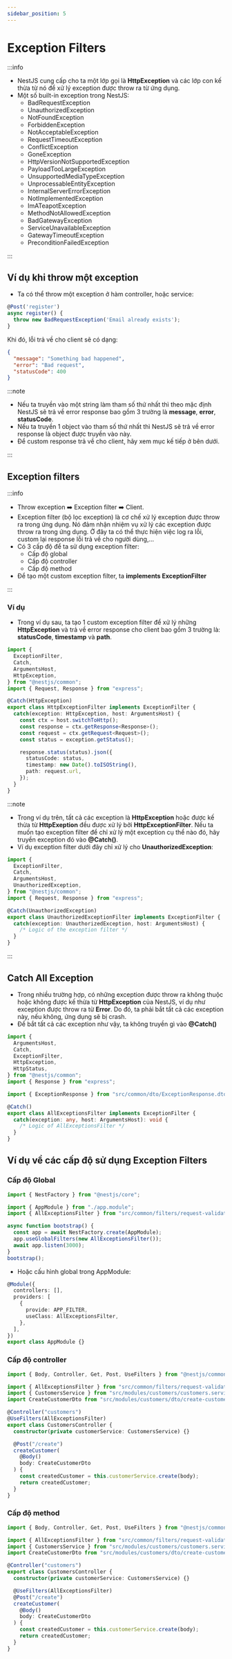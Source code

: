 ```yaml
---
sidebar_position: 5
---
```


# Exception Filters

:::info

- NestJS cung cấp cho ta một lớp gọi là **HttpException** và các lớp con kế thừa từ nó để xử lý exception được throw ra từ ứng dụng.
- Một số built-in exception trong NestJS:
  - BadRequestException
  - UnauthorizedException
  - NotFoundException
  - ForbiddenException
  - NotAcceptableException
  - RequestTimeoutException
  - ConflictException
  - GoneException
  - HttpVersionNotSupportedException
  - PayloadTooLargeException
  - UnsupportedMediaTypeException
  - UnprocessableEntityException
  - InternalServerErrorException
  - NotImplementedException
  - ImATeapotException
  - MethodNotAllowedException
  - BadGatewayException
  - ServiceUnavailableException
  - GatewayTimeoutException
  - PreconditionFailedException

:::

## Ví dụ khi throw một exception

- Ta có thể throw một exception ở hàm controller, hoặc service:

```ts
@Post('register')
async register() {
  throw new BadRequestException('Email already exists');
}
```

Khi đó, lỗi trả về cho client sẽ có dạng:

```json
{
  "message": "Something bad happened",
  "error": "Bad request",
  "statusCode": 400
}
```

:::note

- Nếu ta truyền vào một string làm tham số thứ nhất thì theo mặc định NestJS sẽ trả về error response bao gồm 3 trường là **message**, **error**, **statusCode**.
- Nếu ta truyền 1 object vào tham số thứ nhất thì NestJS sẽ trả về error response là object được truyền vào này.
- Để custom response trả về cho client, hãy xem mục kế tiếp ở bên dưới.

:::

## Exception filters

:::info

- Throw exception ➡️ Exception filter ➡️ Client.
- Exception filter (bộ lọc exception) là cơ chế xử lý exception được throw ra trong ứng dụng. Nó đảm nhận nhiệm vụ xử lý các exception được throw ra trong ứng dụng. Ở đây ta có thể thực hiện việc log ra lỗi, custom lại response lỗi trả về cho người dùng,...
- Có 3 cấp độ để ta sử dụng exception filter:
  - Cấp độ global
  - Cấp độ controller
  - Cấp độ method
- Để tạo một custom exception filter, ta **implements ExceptionFilter**

:::

### Ví dụ

- Trong ví dụ sau, ta tạo 1 custom exception filter để xử lý những **HttpException** và trả về error response cho client bao gồm 3 trường là: **statusCode**, **timestamp** và **path**.

```ts title="http-exception.filter.ts"
import {
  ExceptionFilter,
  Catch,
  ArgumentsHost,
  HttpException,
} from "@nestjs/common";
import { Request, Response } from "express";

@Catch(HttpException)
export class HttpExceptionFilter implements ExceptionFilter {
  catch(exception: HttpException, host: ArgumentsHost) {
    const ctx = host.switchToHttp();
    const response = ctx.getResponse<Response>();
    const request = ctx.getRequest<Request>();
    const status = exception.getStatus();

    response.status(status).json({
      statusCode: status,
      timestamp: new Date().toISOString(),
      path: request.url,
    });
  }
}
```

:::note

- Trong ví dụ trên, tất cả các exception là **HttpException** hoặc được kế thừa từ **HttpExeption** đều được xử lý bởi **HttpExceptionFilter**. Nếu ta muốn tạo exception filter để chỉ xử lý một exception cụ thể nào đó, hãy truyền exception đó vào **@Catch()**.
- Ví dụ exception filter dưới đây chỉ xử lý cho **UnauthorizedException**:

```ts title="unauthorized-exception.filter.ts"
import {
  ExceptionFilter,
  Catch,
  ArgumentsHost,
  UnauthorizedException,
} from "@nestjs/common";
import { Request, Response } from "express";

@Catch(UnauthorizedException)
export class UnauthorizedExceptionFilter implements ExceptionFilter {
  catch(exception: UnauthorizedException, host: ArgumentsHost) {
    /* Logic of the exception filter */
  }
}
```

:::

## Catch All Exception

- Trong nhiều trường hợp, có những exception được throw ra không thuộc hoặc không được kế thừa từ **HttpException** của NestJS, ví dụ như exception được throw ra từ **Error**. Do đó, ta phải bắt tất cả các exception này, nếu không, ứng dụng sẽ bị crash.
- Để bắt tất cả các exception như vậy, ta không truyền gì vào **@Catch()**

```ts title="all-exceptions.filter.ts"
import {
  ArgumentsHost,
  Catch,
  ExceptionFilter,
  HttpException,
  HttpStatus,
} from "@nestjs/common";
import { Response } from "express";

import { ExceptionResponse } from "src/common/dto/ExceptionResponse.dto";

@Catch()
export class AllExceptionsFilter implements ExceptionFilter {
  catch(exception: any, host: ArgumentsHost): void {
    /* Logic of AllExceptionsFilter */
  }
}
```

## Ví dụ về các cấp độ sử dụng Exception Filters

### Cấp độ Global

```ts title="main.ts"
import { NestFactory } from "@nestjs/core";

import { AppModule } from "./app.module";
import { AllExceptionsFilter } from "src/common/filters/request-validation-exception.filter";

async function bootstrap() {
  const app = await NestFactory.create(AppModule);
  app.useGlobalFilters(new AllExceptionsFilter());
  await app.listen(3000);
}
bootstrap();
```

- Hoặc cấu hình global trong AppModule:

```ts title="app.module.ts"
@Module({
  controllers: [],
  providers: [
    {
      provide: APP_FILTER,
      useClass: AllExceptionsFilter,
    },
  ],
})
export class AppModule {}
```

### Cấp độ controller

```ts title="customers.controller.ts"
import { Body, Controller, Get, Post, UseFilters } from "@nestjs/common";

import { AllExceptionsFilter } from "src/common/filters/request-validation-exception.filter";
import { CustomersService } from "src/modules/customers/customers.service";
import CreateCustomerDto from "src/modules/customers/dto/create-customer.dto";

@Controller("customers")
@UseFilters(AllExceptionsFilter)
export class CustomersController {
  constructor(private customerService: CustomersService) {}

  @Post("/create")
  createCustomer(
    @Body()
    body: CreateCustomerDto
  ) {
    const createdCustomer = this.customerService.create(body);
    return createdCustomer;
  }
}
```

### Cấp độ method

```ts title="customers.controller.ts"
import { Body, Controller, Get, Post, UseFilters } from "@nestjs/common";

import { AllExceptionsFilter } from "src/common/filters/request-validation-exception.filter";
import { CustomersService } from "src/modules/customers/customers.service";
import CreateCustomerDto from "src/modules/customers/dto/create-customer.dto";

@Controller("customers")
export class CustomersController {
  constructor(private customerService: CustomersService) {}

  @UseFilters(AllExceptionsFilter)
  @Post("/create")
  createCustomer(
    @Body()
    body: CreateCustomerDto
  ) {
    const createdCustomer = this.customerService.create(body);
    return createdCustomer;
  }
}
```
